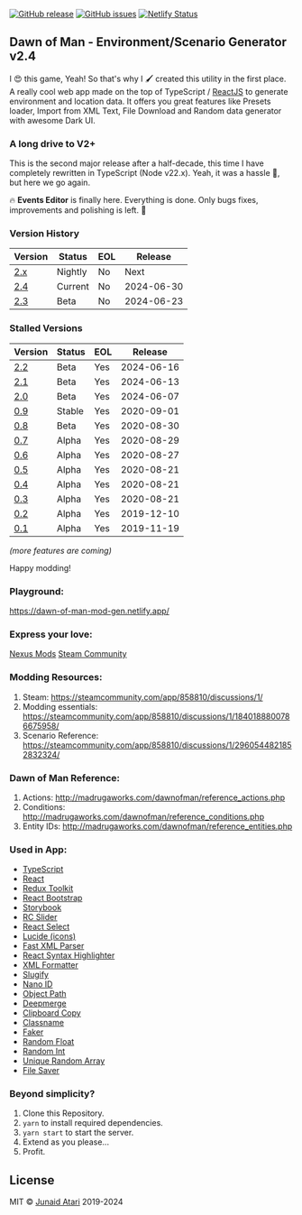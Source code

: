 [![GitHub release](https://img.shields.io/github/v/release/blacksmoke26/dawn-of-man-generator)](https://github.com/blacksmoke26/dawn-of-man-generator/releases/latest) [![GitHub issues](https://img.shields.io/github/issues/blacksmoke26/dawn-of-man-generator?style=plastic)](https://github.com/blacksmoke26/dawn-of-man-generator/issues) [![Netlify Status](https://api.netlify.com/api/v1/badges/d15bd739-2ab5-4f27-bd99-9cf624936425/deploy-status)](https://app.netlify.com/sites/dawn-of-man-mod-gen/deploys)

## Dawn of Man - Environment/Scenario Generator v2.4

I 😍 this game, Yeah! So that's why I 🖌️ created this utility in the first place. A really cool web app made on the top
of TypeScript / [ReactJS](https://reactjs.org/docs/hooks-intro.html) to generate environment and location data. It
offers you great features like Presets loader, Import from XML Text, File Download and Random data generator with
awesome Dark UI.

### A long drive to V2+

This is the second major release after a half-decade, this time I have completely rewritten in TypeScript (Node v22.x).
Yeah, it was a hassle 🥴, but here we go again.

🔥 **Events Editor** is finally here. Everything is done. Only bugs fixes, improvements and polishing is left. 🥳

### Version History

| Version                                              | Status  | EOL | Release    |
|------------------------------------------------------|---------|-----|------------|
| [2.x](https://dev--dawn-of-man-mod-gen.netlify.app/) | Nightly | No  | Next       |
| [2.4](https://dawn-of-man-mod-gen.netlify.app/)      | Current | No  | 2024-06-30 |
| [2.3](https://2-3--dawn-of-man-mod-gen.netlify.app/) | Beta    | No  | 2024-06-23 |

### Stalled Versions

| Version                                                       | Status | EOL | Release    |
|---------------------------------------------------------------|--------|-----|------------|
| [2.2](https://2-2--dawn-of-man-mod-gen.netlify.app/)          | Beta   | Yes | 2024-06-16 |
| [2.1](https://2-1--dawn-of-man-mod-gen.netlify.app/)          | Beta   | Yes | 2024-06-13 |
| [2.0](https://2-0-1-hotfix--dawn-of-man-mod-gen.netlify.app/) | Beta   | Yes | 2024-06-07 |
| [0.9](https://0-9--dawn-of-man-mod-gen.netlify.app/)          | Stable | Yes | 2020-09-01 |
| [0.8](https://0-8--dawn-of-man-mod-gen.netlify.app/)          | Beta   | Yes | 2020-08-30 |
| [0.7](https://0-6--dawn-of-man-mod-gen.netlify.app/)          | Alpha  | Yes | 2020-08-29 |
| [0.6](https://0-6--dawn-of-man-mod-gen.netlify.app/)          | Alpha  | Yes | 2020-08-27 |
| [0.5](https://0-5--dawn-of-man-mod-gen.netlify.app/)          | Alpha  | Yes | 2020-08-21 |
| [0.4](https://0-4--dawn-of-man-mod-gen.netlify.app/)          | Alpha  | Yes | 2020-08-21 |
| [0.3](https://0-3--dawn-of-man-mod-gen.netlify.app/)          | Alpha  | Yes | 2020-08-21 |
| [0.2](https://0-2--dawn-of-man-mod-gen.netlify.app/)          | Alpha  | Yes | 2019-12-10 |
| [0.1](https://0-1--dawn-of-man-mod-gen.netlify.app/)          | Alpha  | Yes | 2019-11-19 |

*(more features are coming)*

Happy modding!

### Playground:

https://dawn-of-man-mod-gen.netlify.app/

### Express your love:

[Nexus Mods](https://www.nexusmods.com/dawnofman/mods/11)
[Steam Community](https://steamcommunity.com/app/858810/discussions/1/4203492762821163166/)

### Modding Resources:

1. Steam: https://steamcommunity.com/app/858810/discussions/1/
2. Modding essentials: https://steamcommunity.com/app/858810/discussions/1/1840188800786675958/
3. Scenario Reference: https://steamcommunity.com/app/858810/discussions/1/2960544821852832324/

### Dawn of Man Reference:

1. Actions: http://madrugaworks.com/dawnofman/reference_actions.php
2. Conditions: http://madrugaworks.com/dawnofman/reference_conditions.php
3. Entity IDs: http://madrugaworks.com/dawnofman/reference_entities.php

### Used in App:

* [TypeScript](https://typescriptlang.org)
* [React](https://reactjs.org)
* [Redux Toolkit](https://redux-toolkit.js.org/)
* [React Bootstrap](https://react-bootstrap.github.io/)
* [Storybook](https://storybook.js.org/)
* [RC Slider](http://react-component.github.io/slider/)
* [React Select](https://react-select.com/)
* [Lucide (icons)](https://lucide.dev/icons)
* [Fast XML Parser](https://naturalintelligence.github.io/fast-xml-parser/)
* [React Syntax Highlighter](https://github.com/react-syntax-highlighter/react-syntax-highlighter)
* [XML Formatter](https://github.com/chrisbottin/xml-formatter#readme)
* [Slugify](https://github.com/simov/slugify)
* [Nano ID](https://www.npmjs.com/package/nanoid)
* [Object Path](https://github.com/mariocasciaro/object-path)
* [Deepmerge](https://github.com/TehShrike/deepmerge)
* [Clipboard Copy](https://github.com/feross/clipboard-copy)
* [Classname](https://github.com/casperin/classname)
* [Faker](https://github.com/Marak/Faker.js#readme)
* [Random Float](https://github.com/sindresorhus/random-float#readme)
* [Random Int](https://github.com/sindresorhus/random-int#readme)
* [Unique Random Array](https://github.com/sindresorhus/unique-random-array#readme)
* [File Saver](https://github.com/eligrey/FileSaver.js)

### Beyond simplicity?

1. Clone this Repository.
2. `yarn` to install required dependencies.
3. `yarn start` to start the server.
4. Extend as you please...
5. Profit.

## License

MIT © [Junaid Atari](mailto:mj.atari@gmail.com) 2019-2024
